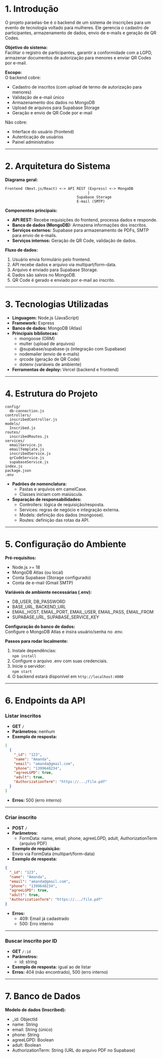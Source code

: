 # 1. Introdução
O projeto paraelas-be é o backend de um sistema de inscrições para um evento de tecnologia voltado para mulheres. Ele gerencia o cadastro de participantes, armazenamento de dados, envio de e-mails e geração de QR Codes.

**Objetivo do sistema:**  
Facilitar o registro de participantes, garantir a conformidade com a LGPD, armazenar documentos de autorização para menores e enviar QR Codes por e-mail.

**Escopo:**  
O backend cobre:
- Cadastro de inscritos (com upload de termo de autorização para menores)
- Validação de e-mail único
- Armazenamento dos dados no MongoDB
- Upload de arquivos para Supabase Storage
- Geração e envio de QR Code por e-mail

Não cobre:
- Interface do usuário (frontend)
- Autenticação de usuários
- Painel administrativo

---

# 2. Arquitetura do Sistema

**Diagrama geral:**  
```
Frontend (Next.js/React) <-> API REST (Express) <-> MongoDB
                                      |
                                 Supabase Storage
                                 E-mail (SMTP)
```

**Componentes principais:**
- **API REST:** Recebe requisições do frontend, processa dados e responde.
- **Banco de dados (MongoDB):** Armazena informações dos inscritos.
- **Serviços externos:** Supabase para armazenamento de PDFs, SMTP para envio de e-mails.
- **Serviços internos:** Geração de QR Code, validação de dados.

**Fluxo de dados:**  
1. Usuário envia formulário pelo frontend.
2. API recebe dados e arquivo via multipart/form-data.
3. Arquivo é enviado para Supabase Storage.
4. Dados são salvos no MongoDB.
5. QR Code é gerado e enviado por e-mail ao inscrito.

---

# 3. Tecnologias Utilizadas

- **Linguagem:** Node.js (JavaScript)
- **Framework:** Express
- **Banco de dados:** MongoDB (Atlas)
- **Principais bibliotecas:**
  - mongoose (ORM)
  - multer (upload de arquivos)
  - @supabase/supabase-js (integração com Supabase)
  - nodemailer (envio de e-mails)
  - qrcode (geração de QR Code)
  - dotenv (variáveis de ambiente)
- **Ferramentas de deploy:** Vercel (backend e frontend)

---

# 4. Estrutura do Projeto

```
config/
  db-connection.js
controllers/
  inscribedController.js
models/
  Inscribed.js
routes/
  inscribedRoutes.js
services/
  emailService.js
  emailTemplate.js
  inscribedService.js
  qrCodeService.js
  supabaseService.js
index.js
package.json
.env
```

- **Padrões de nomenclatura:**  
  - Pastas e arquivos em camelCase.
  - Classes iniciam com maiúscula.
- **Separação de responsabilidades:**  
  - Controllers: lógica de requisição/resposta.
  - Services: regras de negócio e integração externa.
  - Models: definição dos dados (mongoose).
  - Routes: definição das rotas da API.

---

# 5. Configuração do Ambiente

**Pré-requisitos:**
- Node.js >= 18
- MongoDB Atlas (ou local)
- Conta Supabase (Storage configurado)
- Conta de e-mail (Gmail SMTP)

**Variáveis de ambiente necessárias (.env):**
- DB_USER, DB_PASSWORD
- BASE_URL, BACKEND_URL
- EMAIL_HOST, EMAIL_PORT, EMAIL_USER, EMAIL_PASS, EMAIL_FROM
- SUPABASE_URL, SUPABASE_SERVICE_KEY

**Configuração do banco de dados:**  
Configure o MongoDB Atlas e insira usuário/senha no .env.

**Passos para rodar localmente:**
1. Instale dependências:  
   `npm install`
2. Configure o arquivo .env com suas credenciais.
3. Inicie o servidor:  
   `npm start`
4. O backend estará disponível em `http://localhost:4000`

---

# 6. Endpoints da API

### Listar inscritos
- **GET** `/`
- **Parâmetros:** nenhum
- **Exemplo de resposta:**
```json
[
  {
    "_id": "123",
    "name": "Amanda",
    "email": "amanda@gmail.com",
    "phone": "1399640234",
    "agreeLGPD": true,
    "adult": true,
    "AuthorizationTerm": "https://.../file.pdf"
  }
]
```
- **Erros:** 500 (erro interno)

---

### Criar inscrito
- **POST** `/`
- **Parâmetros:**  
  - FormData: name, email, phone, agreeLGPD, adult, AuthorizationTerm (arquivo PDF)
- **Exemplo de requisição:**  
  Envio via FormData (multipart/form-data)
- **Exemplo de resposta:**
```json
{
  "_id": "123",
  "name": "Amanda",
  "email": "amanda@gmail.com",
  "phone": "1399640234",
  "agreeLGPD": true,
  "adult": true,
  "AuthorizationTerm": "https://.../file.pdf"
}
```
- **Erros:**  
  - 409: Email já cadastrado
  - 500: Erro interno

---

### Buscar inscrito por ID
- **GET** `/:id`
- **Parâmetros:**  
  - id: string
- **Exemplo de resposta:** igual ao de listar
- **Erros:** 404 (não encontrado), 500 (erro interno)

---

# 7. Banco de Dados

**Modelo de dados (Inscribed):**
- _id: ObjectId
- name: String
- email: String (único)
- phone: String
- agreeLGPD: Boolean
- adult: Boolean
- AuthorizationTerm: String (URL do arquivo PDF no Supabase)
